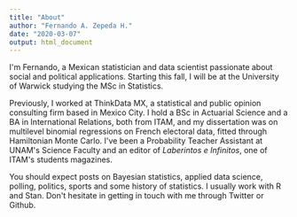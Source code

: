 ```yaml
---
title: "About"
author: "Fernando A. Zepeda H."
date: "2020-03-07"
output: html_document
---
```


I'm Fernando, a Mexican statistician and data scientist passionate about social and political applications. Starting this fall, I will be at the University of Warwick studying the MSc in Statistics. 

Previously, I worked at ThinkData MX, a statistical and public opinion consulting firm based in Mexico City. I hold a BSc in Actuarial Science and a BA in International Relations, both from ITAM, and my dissertation was on multilevel binomial regressions on French electoral data, fitted through Hamiltonian Monte Carlo. I've been a Probability Teacher Assistant at UNAM's Science Faculty and an editor of *Laberintos e Infinitos*, one of ITAM's students magazines. 

You should expect posts on Bayesian statistics, applied data science, polling, politics, sports and some history of statistics. I usually work with R and Stan. Don't hesitate in getting in touch with me through Twitter or Github. 

